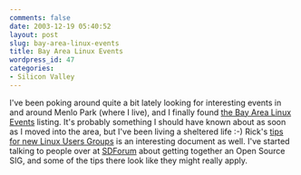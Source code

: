 ```yaml
---
comments: false
date: 2003-12-19 05:40:52
layout: post
slug: bay-area-linux-events
title: Bay Area Linux Events
wordpress_id: 47
categories:
- Silicon Valley
---
```


I've been poking around quite a bit lately looking for interesting events in and around Menlo Park (where I live), and I finally found [the Bay Area Linux Events](http://linuxmafia.com/bale/) listing. It's probably something I should have known about as soon as I moved into the area, but I've been living a sheltered life :-)  Rick's [tips for new Linux Users Groups](http://linuxmafia.com/faq/Linux_PR/newlug.html) is an interesting document as well. I've started talking to people over at [SDForum](http://www.sdforum.org) about getting together an Open Source SIG, and some of the tips there look like they might really apply.
